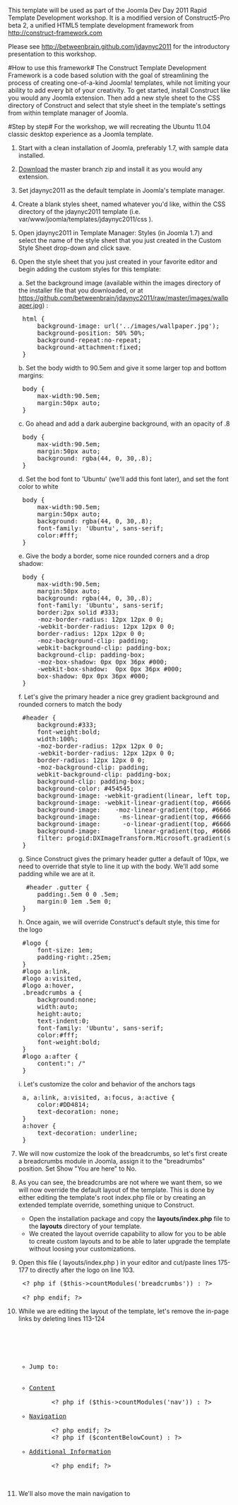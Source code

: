 This template will be used as part of the Joomla Dev Day 2011 Rapid Template Development workshop. It is a modified version of Construct5-Pro beta 2, a unified HTML5 template development framework from http://construct-framework.com

Please see http://betweenbrain.github.com/jdaynyc2011 for the introductory presentation to this workshop.

#How to use this framework#
The Construct Template Development Framework is a code based solution with the goal of streamlining the process of creating one-of-a-kind Joomla! templates, while not limiting your ability to add every bit of your creativity. To get started, install Construct like you would any Joomla extension. Then add a new style sheet to the CSS directory of Construct and select that style sheet in the template's settings from within template manager of Joomla.

#Step by step#
For the workshop, we will recreating the Ubuntu 11.04 classic desktop experience as a Joomla template.

1. Start with a clean installation of Joomla, preferably 1.7, with sample data installed.
2. <a href="https://github.com/betweenbrain/jdaynyc2011/zipball/master">Download</a> the master branch zip and
install it as you would any extension.
3. Set jdaynyc2011 as the default template in Joomla's template manager.
4. Create a blank styles sheet, named whatever you'd like, within the CSS directory of the jdaynyc2011 template (i.e.
 var/www/joomla/templates/jdaynyc2011/css ).
5. Open jdaynyc2011 in Template Manager: Styles (in Joomla 1.7) and select the name of the style sheet that you just
created in the Custom Style Sheet drop-down and click save.
6. Open the style sheet that you just created in your favorite editor and begin adding the custom styles for this
template:

	a. Set the background image (available within the images directory of the installer file that you downloaded,
	or at https://github.com/betweenbrain/jdaynyc2011/raw/master/images/wallpaper.jpg) :
	<pre>
	html {
    	background-image: url('../images/wallpaper.jpg');
    	background-position: 50% 50%;
    	background-repeat:no-repeat;
    	background-attachment:fixed;
	}</pre>

	b. Set the body width to 90.5em and give it some larger top and bottom margins:
	<pre>
	body {
    	max-width:90.5em;
    	margin:50px auto;
    }</pre>

    c. Go ahead and add a dark aubergine background, with an opacity of .8
    <pre>
    body {
    	max-width:90.5em;
    	margin:50px auto;
    	background: rgba(44, 0, 30,.8);
    }</pre>

    d. Set the bod font to 'Ubuntu' (we'll add this font later), and set the font color to white
    <pre>
    body {
    	max-width:90.5em;
    	margin:50px auto;
    	background: rgba(44, 0, 30,.8);
    	font-family: 'Ubuntu', sans-serif;
    	color:#fff;
    }</pre>

	e. Give the body a border, some nice rounded corners and a drop shadow:
	 <pre>
	body {
    	max-width:90.5em;
    	margin:50px auto;
    	background: rgba(44, 0, 30,.8);
    	font-family: 'Ubuntu', sans-serif;
    	border:2px solid #333;
    	-moz-border-radius: 12px 12px 0 0;
		-webkit-border-radius: 12px 12px 0 0;
		border-radius: 12px 12px 0 0;
		-moz-background-clip: padding;
		webkit-background-clip: padding-box;
		background-clip: padding-box;
		-moz-box-shadow: 0px 0px 36px #000;
		-webkit-box-shadow:  0px 0px 36px #000;
		box-shadow: 0px 0px 36px #000;
	}</pre>

	f. Let's give the primary header a nice grey gradient background and rounded corners to match the body
	<pre>
	#header {
		background:#333;
		font-weight:bold;
		width:100%;
		-moz-border-radius: 12px 12px 0 0;
		-webkit-border-radius: 12px 12px 0 0;
		border-radius: 12px 12px 0 0;
		-moz-background-clip: padding;
		webkit-background-clip: padding-box;
		background-clip: padding-box;
		background-color: #454545;
		background-image: -webkit-gradient(linear, left top, left bottom, from(#666666), to(#333333));
		background-image: -webkit-linear-gradient(top, #666666, #333333);
		background-image:    -moz-linear-gradient(top, #666666, #333333);
		background-image:     -ms-linear-gradient(top, #666666, #333333);
		background-image:      -o-linear-gradient(top, #666666, #333333);
		background-image:         linear-gradient(top, #666666, #333333);
		filter: progid:DXImageTransform.Microsoft.gradient(startColorStr='#666666', EndColorStr='#333333');
	}</pre>

	g. Since Construct gives the primary header gutter a default of 10px, we need to override that style to line it
	up with the body. We'll add some padding while we are at it.
	 <pre>
	 #header .gutter {
		padding:.5em 0 0 .5em;
		margin:0 1em .5em 0;
	}</pre>

	h. Once again, we will override Construct's default style, this time for the logo
	<pre>
	#logo {
		font-size: 1em;
		padding-right:.25em;
	}
	#logo a:link,
	#logo a:visited,
	#logo a:hover,
	.breadcrumbs a {
		background:none;
		width:auto;
		height:auto;
		text-indent:0;
		font-family: 'Ubuntu', sans-serif;
		color:#fff;
		font-weight:bold;
	}
	#logo a:after {
    	content:": /"
	}</pre>

	i. Let's customize the color and behavior of the anchors tags
	<pre>
	a, a:link, a:visited, a:focus, a:active {
		color:#DD4814;
		text-decoration: none;
	}
	a:hover {
    	text-decoration: underline;
	}</pre>

7. We will now customize the look of the breadcrumbs, so let's first create a breadcrumbs module in Joomla, assign it to the "breadrumbs" position. Set Show "You are here" to No.

8. As you can see, the breadcrumbs are not where we want them, so we will now override the default layout of the template. This is done by either editing the template's root index.php file or by creating an extended template override, something unique to Construct.
	* Open the installation package and copy the <b>layouts/index.php</b> file to the <b>layouts</b> directory of your
	template.
	* We created the layout override capability to allow for you to be able to create custom layouts and to be able to later upgrade the template without loosing your customizations.

9. Open this file ( layouts/index.php ) in your editor and cut/paste lines 175-177 to directly after the logo on line 103.
	<pre>
	&lt;? php if ($this->countModules('breadcrumbs')) : ?>
		<jdoc:include type="module" name="breadcrumbs" />
	&lt;? php endif; ?></pre>

10. While we are editing the layout of the template, let's remove the in-page links by deleting lines  113-124
	<pre>
	<nav>
		<ul id="access">
		  <li>Jump to:</li>
		  <li><a href="&lt;? php $url->setFragment('content'); echo $url->toString();?>" class="to-content">Content</a></li>
		  &lt;? php if ($this->countModules('nav')) : ?>
			<li><a href="&lt;? php $url->setFragment('nav'); echo $url->toString();?>" class="to-nav">Navigation</a></li>
		  &lt;? php endif; ?>
		  &lt;? php if ($contentBelowCount) : ?>
			<li><a href="&lt;? php $url->setFragment('additional'); echo $url->toString();?>" class="to-additional">Additional Information</a></li>
		  &lt;? php endif; ?>
		</ul>
	</nav></pre>

11. We'll also move the main navigation to 